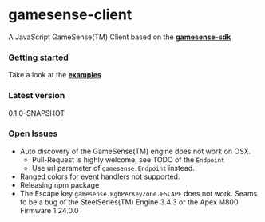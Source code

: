 # gamesense-client
A JavaScript GameSense(TM) Client based on the [**gamesense-sdk**](https://github.com/SteelSeries/gamesense-sdk)

### Getting started

Take a look at the [**examples**](https://github.com/cschuller/gamesense-client/tree/master/examples)

### Latest version
0.1.0-SNAPSHOT

### Open Issues
- Auto discovery of the GameSense(TM) engine does not work on OSX.
    - Pull-Request is highly welcome, see TODO of the ```Endpoint```
    - Use url parameter of ```gamesense.Endpoint``` instead.
- Ranged colors for event handlers not supported.
- Releasing npm package
- The Escape key ```gamesense.RgbPerKeyZone.ESCAPE``` does not work. Seams to be a bug of the SteelSeries(TM) Engine 3.4.3 or the Apex M800 Firmware 1.24.0.0
